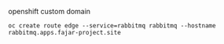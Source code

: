 openshift custom domain

```shell
oc create route edge --service=rabbitmq rabbitmq --hostname rabbitmq.apps.fajar-project.site
```